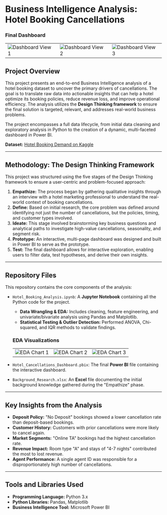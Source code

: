 # Business Intelligence Analysis: Hotel Booking Cancellations

### Final Dashboard
<table>
  <tr>
    <td><img src="./Dashboard%20Img%201.png" alt="Dashboard View 1"></td>
    <td><img src="./Dashboard%20Img%202.png" alt="Dashboard View 2"></td>
    <td><img src="./Dashboard%20Img%203.png" alt="Dashboard View 3"></td>
  </tr>
</table>

## Project Overview

This project presents an end-to-end Business Intelligence analysis of a hotel booking dataset to uncover the primary drivers of cancellations. The goal is to translate raw data into actionable insights that can help a hotel optimize its booking policies, reduce revenue loss, and improve operational efficiency. The analysis utilizes the **Design Thinking framework** to ensure the final solution is targeted, relevant, and addresses real-world business problems.

The project encompasses a full data lifecycle, from initial data cleaning and exploratory analysis in Python to the creation of a dynamic, multi-faceted dashboard in Power BI.

**Dataset:** [Hotel Booking Demand on Kaggle](https://www.kaggle.com/datasets/jessemostipak/hotel-booking-demand)

---

## Methodology: The Design Thinking Framework

This project was structured using the five stages of the Design Thinking framework to ensure a user-centric and problem-focused approach:

1.  **Empathize:** The process began by gathering qualitative insights through an interview with a hotel marketing professional to understand the real-world context of booking cancellations.
2.  **Define:** Based on initial research, the core problem was defined around identifying not just the number of cancellations, but the policies, timing, and customer types involved.
3.  **Ideate:** This stage involved brainstorming key business questions and analytical paths to investigate high-value cancellations, seasonality, and segment risk.
4.  **Prototype:** An interactive, multi-page dashboard was designed and built in Power BI to serve as the prototype.
5.  **Test:** The final dashboard allows for interactive exploration, enabling users to filter data, test hypotheses, and derive their own insights.

---

## Repository Files

This repository contains the core components of the analysis:

*   `Hotel_Booking_Analysis.ipynb`: A **Jupyter Notebook** containing all the Python code for the project.
    *   **Data Wrangling & EDA:** Includes cleaning, feature engineering, and univariate/bivariate analysis using Pandas and Matplotlib.
    *   **Statistical Testing & Outlier Detection:** Performed ANOVA, Chi-squared, and IQR methods to validate findings.

    ### EDA Visualizations
    <table>
      <tr>
        <td><img src="./Eda%20Img%201.png" alt="EDA Chart 1"></td>
        <td><img src="./Eda%20Img%202.png" alt="EDA Chart 2"></td>
        <td><img src="./Eda%20Img%203.png" alt="EDA Chart 3"></td>
      </tr>
    </table>

*   `Hotel_Cancellations_Dashboard.pbix`: The final **Power BI** file containing the interactive dashboard.

*   `Background_Research.xlsx`: An **Excel** file documenting the initial background knowledge gathered during the "Empathize" phase.

---

## Key Insights from the Analysis

*   **Deposit Policy:** "No Deposit" bookings showed a lower cancellation rate than deposit-based bookings.
*   **Customer History:** Customers with prior cancellations were more likely to cancel again.
*   **Market Segments:** "Online TA" bookings had the highest cancellation rate.
*   **Revenue Impact:** Room type "A" and stays of "4-7 nights" contributed the most to lost revenue.
*   **Agent Performance:** A single agent ID was responsible for a disproportionately high number of cancellations.

---

## Tools and Libraries Used

*   **Programming Language:** Python 3.x
*   **Python Libraries:** Pandas, Matplotlib
*   **Business Intelligence Tool:** Microsoft Power BI
